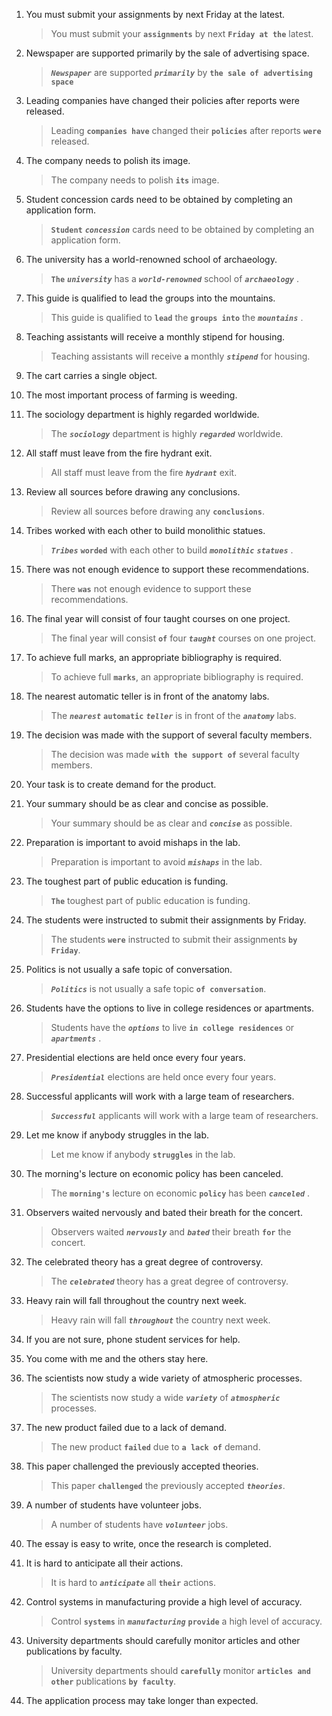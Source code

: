 1. You must submit your assignments by next Friday at the latest.
    > You must submit your **`assignments`** by next **`Friday at the`**  latest.

2. Newspaper are supported primarily by the sale of advertising space.
    > ***`Newspaper`*** are supported ***`primarily`*** by **`the sale of advertising space`**

3. Leading companies have changed their policies after reports were released.
    > Leading **`companies have`** changed their **`policies`** after reports **`were`** released.

4. The company needs to polish its image.
    > The company needs to polish **`its`** image.

5. Student concession cards need to be obtained by completing an application form.
    > **`Student`** ***`concession`*** cards need to be obtained by completing an application form.

6. The university has a world-renowned school of archaeology.
    > **`The`** ***`university`*** has a ***`world-renowned`*** school of ***`archaeology`*** .

7. This guide is qualified to lead the groups into the mountains.
    > This guide is qualified to **`lead`** the **`groups into`** the ***`mountains`*** .

8. Teaching assistants will receive a monthly stipend for housing.
    > Teaching assistants will receive **`a`** monthly ***`stipend`*** for housing.

9. The cart carries a single object.

10. The most important process of farming is weeding.

11. The sociology department is highly regarded worldwide.
    > The ***`sociology`*** department is highly ***`regarded`*** worldwide.

12. All staff must leave from the fire hydrant exit.
    > All staff must leave from the fire ***`hydrant`*** exit.

13. Review all sources before drawing any conclusions.
    > Review all sources before drawing any **`conclusions`**.

14. Tribes worked with each other to build monolithic statues.
    > ***`Tribes`*** **`worded`** with each other to build ***`monolithic`*** ***`statues`*** .

15. There was not enough evidence to support these recommendations.
    > There **`was`** not enough evidence to support these recommendations.

16. The final year will consist of four taught courses on one project.
    > The final year will consist **`of`** four ***`taught`*** courses on one project.


17. To achieve full marks, an appropriate bibliography is required.
    > To achieve full **`marks`**, an appropriate bibliography is required.

18. The nearest automatic teller is in front of the anatomy labs.
    > The ***`nearest`*** **`automatic`** ***`teller`*** is in front of the ***`anatomy`*** labs.

19. The decision was made with the support of several faculty members.
    > The decision was made **`with the support of`** several faculty members.

20. Your task is to create demand for the product.

21. Your summary should be as clear and concise as possible.
    > Your summary should be as clear and ***`concise`*** as possible.

22. Preparation is important to avoid mishaps in the lab.
    > Preparation is important to avoid ***`mishaps`*** in the lab.

23. The toughest part of public education is funding.
    > **`The`** toughest part of public education is funding.

24. The students were instructed to submit their assignments by Friday.
    > The students **`were`** instructed to submit their assignments **`by Friday`**.

25. Politics is not usually a safe topic of conversation.
    > ***`Politics`*** is not usually a safe topic **`of conversation`**.

26. Students have the options to live in college residences or apartments.
    > Students have the ***`options`*** to live **`in college residences`** or ***`apartments`*** .

27. Presidential elections are held once every four years.
    > ***`Presidential`*** elections are held once every four years.

28. Successful applicants will work with a large team of researchers.
    > ***`Successful`*** applicants will work with a large team of researchers.

29. Let me know if anybody struggles in the lab.
    > Let me know if anybody **`struggles`** in the lab.

30. The morning's lecture on economic policy has been canceled.
    > The **`morning's`** lecture on economic **`policy`** has been ***`canceled`*** .

31. Observers waited nervously and bated their breath for the concert.
    > Observers waited ***`nervously`*** and ***`bated`*** their breath **`for`** the concert.

32. The celebrated theory has a great degree of controversy.
    > The ***`celebrated`*** theory has a great degree of controversy.

33. Heavy rain will fall throughout the country next week.
    > Heavy rain will fall ***`throughout`*** the country next week.

34. If you are not sure, phone student services for help.

35. You come with me and the others stay here.

36. The scientists now study a wide variety of atmospheric processes.
    > The scientists now study a wide ***`variety`*** of ***`atmospheric`*** processes.

37. The new product failed due to a lack of demand.
    > The new product **`failed`** due to **`a lack of`** demand.

38. This paper challenged the previously accepted theories.
    > This paper **`challenged`** the previously accepted ***`theories`***.

39. A number of students have volunteer jobs.
    > A number of students have ***`volunteer`*** jobs.

40. The essay is easy to write, once the research is completed.

41. It is hard to anticipate all their actions.
    > It is hard to ***`anticipate`*** all **`their`** actions.

42. Control systems in manufacturing provide a high level of accuracy.
    > Control **`systems`** in ***`manufacturing`*** **`provide`** a high level of accuracy.

43. University departments should carefully monitor articles and other publications by faculty.
    > University departments should **`carefully`** monitor **`articles and other`** publications **`by faculty`**.

44. The application process may take longer than expected.


